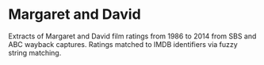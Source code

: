 # Margaret and David

Extracts of Margaret and David film ratings from 1986 to 2014 from SBS and ABC wayback captures.
Ratings matched to IMDB identifiers via fuzzy string matching.
